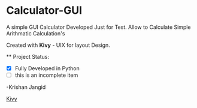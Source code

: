 # Calculator-GUI

A simple GUI Calculator Developed Just for Test.
Allow to Calculate Simple Arithmatic Calculation's

Created with **Kivy** - UIX for layout Design.

** Project Status:

- [x] Fully Developed in Python
- [ ] this is an incomplete item

-Krishan Jangid


[Kivy](https://kivy.org/)
